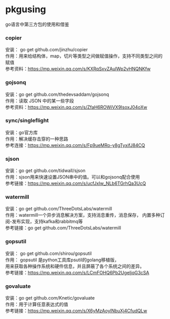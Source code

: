# pkgusing
go语言中第三方包的使用和借鉴

### copier
 安装： go get github.com/jinzhu/copier  
 作用：用来给结构体，map，切片等类型之间做赋值操作，支持不同类型之间的赋值  
 参考资料：https://mp.weixin.qq.com/s/KXRqSxvZAulWp2vHNQNKfw
 
### gojsonq
 安装：go get github.com/thedevsaddam/gojsonq  
 作用：读取 JSON 中的某一些字段  
 参考资料：https://mp.weixin.qq.com/s/ZfaH6ROWiVX9IsoxJ04oXw 

### sync/singleflight
安装：go官方库  
作用：解决缓存击穿的一种思路  
参考连接：https://mp.weixin.qq.com/s/Fp9ueMRo-y8gTyxifJ84CQ 

### sjson
安装：go get github.com/tidwall/sjson  
作用：sjson用来快速设置JSON串中的值。可以和gojsonq配合使用  
参考链接：https://mp.weixin.qq.com/s/ucfJxIw_NLb6TGrhQa3UcQ

### watermill
安装：go get github.com/ThreeDotsLabs/watermill  
作用：watermill一个异步消息解决方案，支持消息重传，消息保存， 内置多种订阅-发布实现，支持kafka和rabbitmq等  
参考链接：go get github.com/ThreeDotsLabs/watermill

### gopsutil
安装： go get github.com/shirou/gopsutil  
作用： gopsutil 是python工具库psutil的golang移植版，  
用来获取各种操作系统和硬件信息，并且屏蔽了各个系统之间的差异。  
参考链接：https://mp.weixin.qq.com/s/LCmFOHQ6Pb2UgeIjqG3cSA

### govaluate
安装：go get github.com/Knetic/govaluate  
作用：用于计算任意表达式的值  
参考链接：https://mp.weixin.qq.com/s/X6yMzAoylNbuXj4CfudQLw
